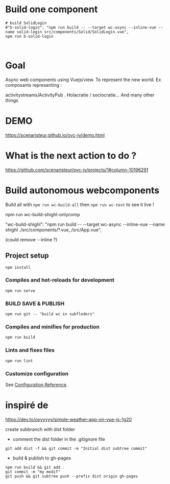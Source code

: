 # Build one component
```
# build SolidLogin
#"b-solid-login": "npm run build -- --target wc-async --inline-vue --name solid-login src/components/Solid/SolidLogin.vue",
npm run b-solid-login



```


# Goal
Async web components using Vuejs/view. To represent the new world. Ex composants representing :

activitystreams/ActivityPub .
Holacratie / sociocratie... And many other things

# DEMO
https://scenaristeur.github.io/ovc-jv/demo.html

# What is the next action to do ?
https://github.com/scenaristeur/ovc-jv/projects/1#column-10196291

# Build autonomous webcomponents
Build all with ``` npm run wc-build-all ``` then ``` npm run wc-test ``` to see it live !



npm run wc-build-shighl-onlycomp

"wc-build-shighl": "npm run build -- --target wc-async --inline-vue --name shighl ./src/components/*.vue,./src/App.vue",

(could remove --inline ?)

## Project setup
```
npm install
```

### Compiles and hot-reloads for development
```
npm run serve
```

### BUILD SAVE & PUBLISH

```
npm run git -- "build wc in subfloders"
```



### Compiles and minifies for production
```
npm run build
```

### Lints and fixes files
```
npm run lint
```

### Customize configuration
See [Configuration Reference](https://cli.vuejs.org/config/).

# inspiré de
https://dev.to/oxyyyyy/simple-weather-app-on-vue-js-1g20



create subbranch with dist folder
- comment the dist folder in the .gitignore file

```
git add dist -f && git commit -m "Initial dist subtree commit"
```

- build & publish to gh-pages

```
npm run build && git add .
git commit -m "my modif"
git push && git subtree push --prefix dist origin gh-pages

```
